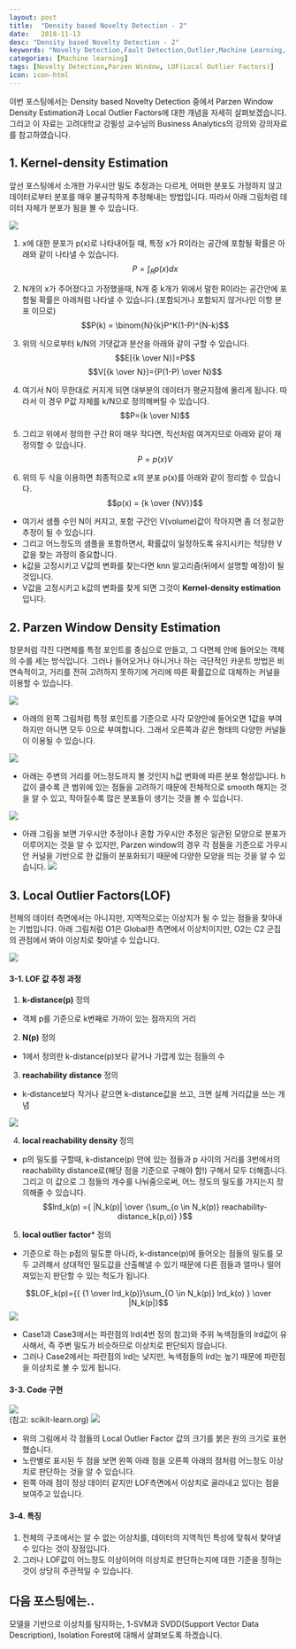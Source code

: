 ```yaml
---
layout: post
title:  "Density based Novelty Detection - 2"
date:   2018-11-13
desc: "Density based Novelty Detection - 2"
keywords: "Novelty Detection,Fault Detection,Outlier,Machine Learning, Parzen Window,LOF(Local Outlier Factors)"
categories: [Machine learning]
tags: [Novelty Detection,Parzen Window, LOF(Local Outlier Factors)]
icon: icon-html
---
```



이번 포스팅에서는 Density based Novelty Detection 중에서 Parzen Window Density Estimation과 Local Outlier Factors에 대한 개념을 자세히 살펴보겠습니다. 그리고 이 자료는 고려대학교 강필성 교수님의 Business Analytics의 강의와 강의자료를 참고하였습니다.


## 1. Kernel-density Estimation
>  
앞선 포스팅에서 소개한 가우시안 밀도 추정과는 다르게, 어떠한 분포도 가정하지 않고 데이터로부터 분포를 매우 불규칙하게 추정해내는 방법입니다. 따라서 아래 그림처럼 데이터 자체가 분포가 됨을 볼 수 있습니다.  

![](https://i.imgur.com/M96i0bN.png)  

1. x에 대한 분포가 p(x)로 나타내어질 때, 특정 x가 R이라는 공간에 포함될 확률은 아래와 같이 나타낼 수 있습니다.
 $$P = \int_R p(x) dx$$  
 
2. N개의 x가 주어졌다고 가정했을때, N개 중 k개가 위에서 말한 R이라는 공간안에 포함될 확률은 아래처럼 나타낼 수 있습니다.(포함되거나 포함되지 않거나인 이항 분포 이므로)  
 $$P(k) = \binom{N}{k}P^K(1-P)^{N-k}$$
 
3. 위의 식으로부터 k/N의 기댓값과 분산을 아래와 같이 구할 수 있습니다.  
 $$E[{k \over N}]=P$$
 $$V[{k \over N}]={P(1-P) \over N}$$

4. 여기서 N이 무한대로 커지게 되면 대부분의 데이터가 평균지점에 몰리게 됩니다. 따라서 이 경우 P값 자체를 k/N으로 정의해버릴 수 있습니다. 
 $$P={k \over N}$$ 
 
5. 그리고 위에서 정의한 구간 R이 매우 작다면, 직선처럼 여겨지므로 아래와 같이 재정의할 수 있습니다.
 $$P = p(x)V$$
 
6. 위의 두 식을 이용하면 최종적으로 x의 분포 p(x)를 아래와 같이 정리할 수 있습니다.
 $$p(x) = {k \over {NV}}$$
 
 - 여기서 샘플 수인 N이 커지고, 포함 구간인 V(volume)값이 작아지면 좀 더 정교한 추정이 될 수 있습니다.
 - 그리고 어느정도의 샘플을 포함하면서, 확률값이 일정하도록 유지시키는 적당한 V값을 찾는 과정이 중요합니다.
 - k값을 고정시키고 V값의 변화를 찾는다면 knn 알고리즘(뒤에서 설명할 예정)이 될 것입니다.
 - V값을 고정시키고 k값의 변화를 찾게 되면 그것이 **Kernel-density estimation** 입니다.
 
## 2. Parzen Window Density Estimation 
>  
창문처럼 각진 다면체를 특정 포인트를 중심으로 만들고, 그 다면체 안에 들어오는 객체의 수를 세는 방식입니다. 
그러나 들어오거나 아니거나 하는 극단적인 카운트 방법은 비연속적이고, 거리를 전혀 고려하지 못하기에 거리에 따른 확률값으로 대체하는 커널을 이용할 수 있습니다.

![](https://i.imgur.com/AaVF1CT.png)

- 아래의 왼쪽 그림처럼 특정 포인트를 기준으로 사각 모양안에 들어오면 1값을 부여하지만 아니면 모두 0으로 부여합니다. 그래서 오른쪽과 같은 형태의 다양한 커널들이 이용될 수 있습니다.

![](https://i.imgur.com/EvACoyM.png)

- 아래는 주변의 거리를 어느정도까지 볼 것인지 h값 변화에 따른 분포 형성입니다. h 값이 클수록 큰 범위에 있는 점들을 고려하기 때문에 전체적으로 smooth 해지는 것을 알 수 있고, 작아질수록 많은 분포들이 생기는 것을 볼 수 있습니다.

![](https://i.imgur.com/848bFJB.png)  

- 아래 그림을 보면 가우시안 추정이나 혼합 가우시안 추정은 일관된 모양으로 분포가 이루어지는 것을 알 수 있지만, Parzen window의 경우 각 점들을 기준으로 가우시안 커널을 기반으로 한 값들이 분포화되기 때문에 다양한 모양을 띄는 것을 알 수 있습니다.
![](https://i.imgur.com/5JuggeP.png)


## 3. Local Outlier Factors(LOF)
>  
전체의 데이터 측면에서는 아니지만, 지역적으로는 이상치가 될 수 있는 점들을 찾아내는 기법입니다.
아래 그림처럼 O1은 Global한 측면에서 이상치이지만, O2는 C2 군집의 관점에서 봐야 이상치로 찾아낼 수 있습니다.

![](https://i.imgur.com/HxneJhK.png)

#### 3-1. LOF 값 추정 과정
 
 1. **k-distance(p)** 정의
  - 객체 p를 기준으로 k번째로 가까이 있는 점까지의 거리
 2. **N(p)** 정의
  - 1에서 정의한 k-distance(p)보다 같거나 가깝게 있는 점들의 수
 3. **reachability distance** 정의
  - k-distance보다 작거나 같으면 k-distance값을 쓰고, 크면 실제 거리값을 쓰는 개념  
  
 ![](https://i.imgur.com/FupmsPw.png?1)
 
 4. **local reachability density** 정의
  - p의 밀도를 구할때, k-distance(p) 안에 있는 점들과 p 사이의 거리를 3번에서의 reachability distance로(해당 점을 기준으로 구해야 함!) 구해서 모두 더해줍니다. 그리고 이 값으로 그 점들의 개수를 나눠줌으로써, 어느 정도의 밀도를 가지는지 정의해줄 수 있습니다.
 $$lrd_k(p) ={ |N_k(p)| \over {\sum_{o \in N_k(p)} reachability-distance_k(p,o)} }$$  
 
 5. **local outlier factor*** 정의
  - 기준으로 하는 p점의 밀도뿐 아니라, k-distance(p)에 들어오는 점들의 밀도를 모두 고려해서 상대적인 밀도값을 산출해낼 수 있기 때문에 다른 점들과 얼마나 떨어져있는지 판단할 수 있는 척도가 됩니다.

$$LOF_k(p)={{ {1 \over lrd_k(p)}\sum_{O \in N_k(p)} lrd_k(o) } \over |N_k(p|}$$
![](https://i.imgur.com/WolukLz.png)

- Case1과 Case3에서는 파란점의 lrd(4번 정의 참고)와 주위 녹색점들의 lrd값이 유사해서, 즉 주변 밀도가 비슷하므로 이상치로 판단되지 않습니다.
- 그러나 Case2에서는 파란점의 lrd는 낮지만, 녹색점들의 lrd는 높기 때문에 파란점을 이상치로 볼 수 있게 됩니다.


#### 3-3. Code 구현 
![](https://i.imgur.com/MFAzNhE.png)  
(참고: scikit-learn.org)
![](https://i.imgur.com/VUeFO6w.png)  

- 위의 그림에서 각 점들의 Local Outlier Factor 값의 크기를 붉은 원의 크기로 표현했습니다.
- 노란별로 표시된 두 점을 보면 왼쪽 아래 점을 오른쪽 아래의 점처럼 어느정도 이상치로 판단하는 것을 알 수 있습니다.
- 왼쪽 아래 점이 정상 데이터 같지만 LOF측면에서 이상치로 골라내고 있다는 점을 보여주고 있습니다.



#### 3-4. 특징
 1. 전체의 구조에서는 알 수 없는 이상치를, 데이터의 지역적인 특성에 맞춰서 찾아낼 수 있다는 것이 장점입니다.  
 2. 그러나 LOF값이 어느정도 이상이어야 이상치로 판단하는지에 대한 기준을 정하는 것이 상당히 주관적일 수 있습니다.

## 다음 포스팅에는..

모델을 기반으로 이상치를 탐지하는, 1-SVM과 SVDD(Support Vector Data Description), Isolation Forest에 대해서 살펴보도록 하겠습니다.
